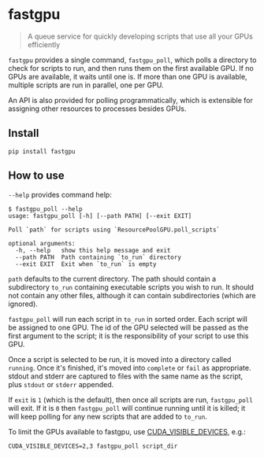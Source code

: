 <!--

#################################################
### THIS FILE WAS AUTOGENERATED! DO NOT EDIT! ###
#################################################
# file to edit: index.ipynb
# command to build the docs after a change: nbdev_build_docs

-->

# fastgpu

> A queue service for quickly developing scripts that use all your GPUs efficiently


`fastgpu` provides a single command, `fastgpu_poll`, which polls a directory to check for scripts to run, and then runs them on the first available GPU. If no GPUs are available, it waits until one is. If more than one GPU is available, multiple scripts are run in parallel, one per GPU.

An API is also provided for polling programmatically, which is extensible for assigning other resources to processes besides GPUs.

## Install

`pip install fastgpu`

## How to use

`--help` provides command help:

```
$ fastgpu_poll --help
usage: fastgpu_poll [-h] [--path PATH] [--exit EXIT]

Poll `path` for scripts using `ResourcePoolGPU.poll_scripts`

optional arguments:
  -h, --help   show this help message and exit
  --path PATH  Path containing `to_run` directory
  --exit EXIT  Exit when `to_run` is empty
```

`path` defaults to the current directory. The path should contain a subdirectory `to_run` containing executable scripts you wish to run. It should not contain any other files, although it can contain subdirectories (which are ignored).

`fastgpu_poll` will run each script in `to_run` in sorted order. Each script will be assigned to one GPU. The id of the GPU selected will be passed as the first argument to the script; it is the responsibility of your script to use this GPU.

Once a script is selected to be run, it is moved into a directory called `running`. Once it's finished, it's moved into `complete` or `fail` as appropriate. stdout and stderr are captured to files with the same name as the script, plus `stdout` or `stderr` appended.

If `exit` is `1` (which is the default), then once all scripts are run, `fastgpu_poll` will exit. If it is `0` then `fastgpu_poll` will continue running until it is killed; it will keep polling for any new scripts that are added to `to_run`.

To limit the GPUs available to fastgpu, use [CUDA_VISIBLE_DEVICES](https://devblogs.nvidia.com/cuda-pro-tip-control-gpu-visibility-cuda_visible_devices/), e.g.:

    CUDA_VISIBLE_DEVICES=2,3 fastgpu_poll script_dir
